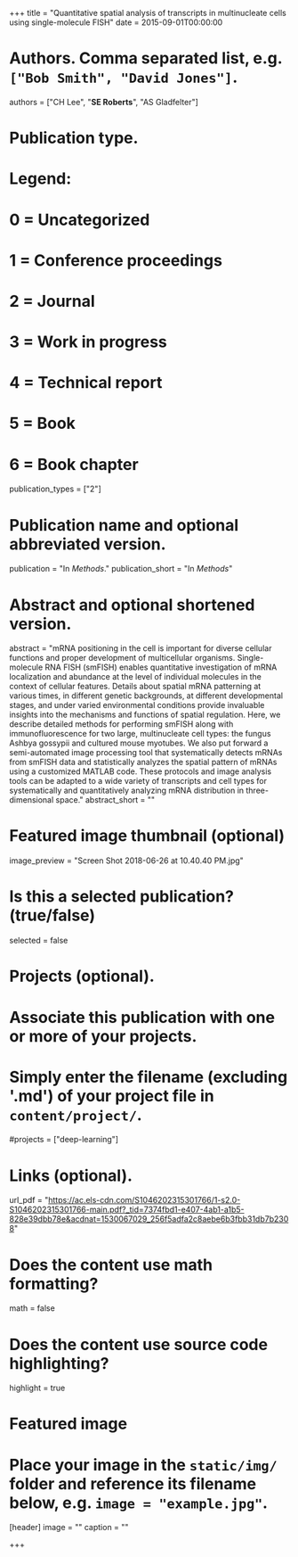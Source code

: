 +++
title = "Quantitative spatial analysis of transcripts in multinucleate cells using single-molecule FISH"
date = 2015-09-01T00:00:00

# Authors. Comma separated list, e.g. `["Bob Smith", "David Jones"]`.
authors = ["CH Lee", "**SE Roberts**", "AS Gladfelter"]

# Publication type.
# Legend:
# 0 = Uncategorized
# 1 = Conference proceedings
# 2 = Journal
# 3 = Work in progress
# 4 = Technical report
# 5 = Book
# 6 = Book chapter
publication_types = ["2"]

# Publication name and optional abbreviated version.
publication = "In *Methods*."
publication_short = "In *Methods*"

# Abstract and optional shortened version.
abstract = "mRNA positioning in the cell is important for diverse cellular functions and proper development of multicellular organisms. Single-molecule RNA FISH (smFISH) enables quantitative investigation of mRNA localization and abundance at the level of individual molecules in the context of cellular features. Details about spatial mRNA patterning at various times, in different genetic backgrounds, at different developmental stages, and under varied environmental conditions provide invaluable insights into the mechanisms and functions of spatial regulation. Here, we describe detailed methods for performing smFISH along with immunofluorescence for two large, multinucleate cell types: the fungus Ashbya gossypii and cultured mouse myotubes. We also put forward a semi-automated image processing tool that systematically detects mRNAs from smFISH data and statistically analyzes the spatial pattern of mRNAs using a customized MATLAB code. These protocols and image analysis tools can be adapted to a wide variety of transcripts and cell types for systematically and quantitatively analyzing mRNA distribution in three-dimensional space."
abstract_short = ""

# Featured image thumbnail (optional)
image_preview = "Screen Shot 2018-06-26 at 10.40.40 PM.jpg"

# Is this a selected publication? (true/false)
selected = false

# Projects (optional).
#   Associate this publication with one or more of your projects.
#   Simply enter the filename (excluding '.md') of your project file in `content/project/`.
#projects = ["deep-learning"]

# Links (optional).
url_pdf = "https://ac.els-cdn.com/S1046202315301766/1-s2.0-S1046202315301766-main.pdf?_tid=7374fbd1-e407-4ab1-a1b5-828e39dbb78e&acdnat=1530067029_256f5adfa2c8aebe6b3fbb31db7b2308"

# Does the content use math formatting?
math = false

# Does the content use source code highlighting?
highlight = true

# Featured image
# Place your image in the `static/img/` folder and reference its filename below, e.g. `image = "example.jpg"`.
[header]
image = ""
caption = ""

+++
